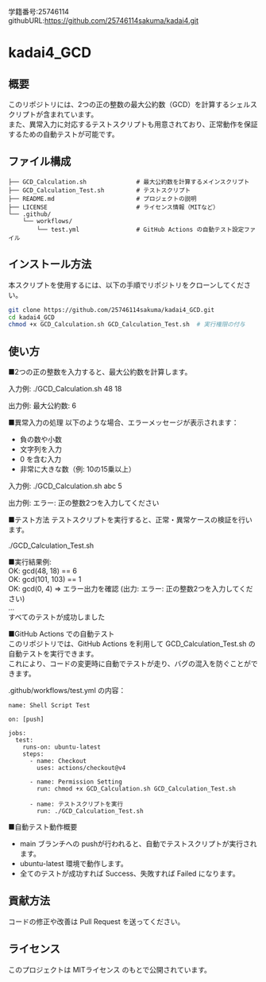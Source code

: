 学籍番号:25746114\
githubURL:https://github.com/25746114sakuma/kadai4.git

# kadai4_GCD
## 概要
このリポジトリには、2つの正の整数の最大公約数（GCD）を計算するシェルスクリプトが含まれています。\
また、異常入力に対応するテストスクリプトも用意されており、正常動作を保証するための自動テストが可能です。

## ファイル構成
```plaintext
├── GCD_Calculation.sh              # 最大公約数を計算するメインスクリプト
├── GCD_Calculation_Test.sh         # テストスクリプト
├── README.md                       # プロジェクトの説明
├── LICENSE                         # ライセンス情報（MITなど）
└── .github/
    └── workflows/
        └── test.yml                # GitHub Actions の自動テスト設定ファイル
```

## インストール方法
本スクリプトを使用するには、以下の手順でリポジトリをクローンしてください。
```bash
git clone https://github.com/25746114sakuma/kadai4_GCD.git
cd kadai4_GCD
chmod +x GCD_Calculation.sh GCD_Calculation_Test.sh  # 実行権限の付与
```
## 使い方
■2つの正の整数を入力すると、最大公約数を計算します。

入力例:
./GCD_Calculation.sh 48 18

出力例:
最大公約数: 6

■異常入力の処理
以下のような場合、エラーメッセージが表示されます：

- 負の数や小数
- 文字列を入力
- 0 を含む入力
- 非常に大きな数（例: 10の15乗以上）

入力例:
./GCD_Calculation.sh abc 5

 出力例:
エラー: 正の整数2つを入力してください

■テスト方法
テストスクリプトを実行すると、正常・異常ケースの検証を行います。

./GCD_Calculation_Test.sh

■実行結果例:\
OK: gcd(48, 18) == 6\
OK: gcd(101, 103) == 1\
OK: gcd(0, 4) => エラー出力を確認 (出力: エラー: 正の整数2つを入力してください)\
...\
すべてのテストが成功しました

■GitHub Actions での自動テスト\
このリポジトリでは、GitHub Actions を利用して GCD_Calculation_Test.sh の自動テストを実行できます。\
これにより、コードの変更時に自動でテストが走り、バグの混入を防ぐことができます。

.github/workflows/test.yml の内容：

```plaintext
name: Shell Script Test

on: [push]

jobs:
  test:
    runs-on: ubuntu-latest
    steps:
      - name: Checkout
        uses: actions/checkout@v4

      - name: Permission Setting
        run: chmod +x GCD_Calculation.sh GCD_Calculation_Test.sh

      - name: テストスクリプトを実行
        run: ./GCD_Calculation_Test.sh
```
■自動テスト動作概要
- main ブランチへの pushが行われると、自動でテストスクリプトが実行されます。
- ubuntu-latest 環境で動作します。
- 全てのテストが成功すれば Success、失敗すれば Failed になります。

## 貢献方法
コードの修正や改善は Pull Request を送ってください。

## ライセンス
このプロジェクトは MITライセンス のもとで公開されています。
